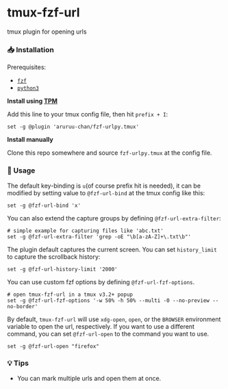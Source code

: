 # tmux-fzf-url

tmux plugin for opening urls

### 📥 Installation

Prerequisites:
* [`fzf`](https://github.com/junegunn/fzf)
* [`python3`](https://www.python.org/downloads/)

**Install using [TPM](https://github.com/tmux-plugins/tpm)**

Add this line to your tmux config file, then hit `prefix + I`:

``` tmux
set -g @plugin 'aruruu-chan/fzf-urlpy.tmux'
```

**Install manually**

Clone this repo somewhere and source `fzf-urlpy.tmux` at the config file.

### 📝 Usage

The default key-binding is `u`(of course prefix hit is needed), it can be modified by
setting value to `@fzf-url-bind` at the tmux config like this:

``` tmux
set -g @fzf-url-bind 'x'
```

You can also extend the capture groups by defining `@fzf-url-extra-filter`:

``` tmux
# simple example for capturing files like 'abc.txt'
set -g @fzf-url-extra-filter 'grep -oE "\b[a-zA-Z]+\.txt\b"'
```

The plugin default captures the current screen. You can set `history_limit` to capture
the scrollback history:

```tmux
set -g @fzf-url-history-limit '2000'
```

You can use custom fzf options by defining `@fzf-url-fzf-options`.

```
# open tmux-fzf-url in a tmux v3.2+ popup
set -g @fzf-url-fzf-options '-w 50% -h 50% --multi -0 --no-preview --no-border'
```

By default, `tmux-fzf-url` will use `xdg-open`, `open`, or the `BROWSER`
environment variable to open the url, respectively. If you want to use a
different command, you can set `@fzf-url-open` to the command you want to use.

```tmux
set -g @fzf-url-open "firefox"
```

### 💡 Tips

- You can mark multiple urls and open them at once.
